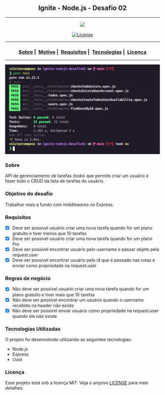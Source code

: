 <h2 align="center">Ignite - Node.js - Desafio 02</h2>

---

<p align="center">
  <img src="https://www.notion.so/image/https%3A%2F%2Fs3-us-west-2.amazonaws.com%2Fsecure.notion-static.com%2F602f7ad0-d45f-476a-80b9-d8d0c45cdf64%2Fcover-node.js.png?table=block&id=c15c8a2e-2128-4603-9a36-7cc7b763c6dd&width=2730&userId=65ef7c70-b393-45fc-aebe-b0309815cdf3&cache=v2" width="300" heigth="300">
</p>

<p align="center">
  <a href="LICENSE">
    <img alt="License" src="https://img.shields.io/badge/license-MIT-%23F8952D">
  </a>
</p>

---

<h3 align="center">
  <a href="#information_source-sobre">Sobre</a>&nbsp;|&nbsp;
  <a href="#interrobang-motivo">Motivo</a>&nbsp;|&nbsp;
  <a href="#seedling-requisitos-mínimos">Requisitos</a>&nbsp;|&nbsp;
  <a href="#rocket-tecnologias-utilizadas">Tecnologias</a>&nbsp;|&nbsp;
  <a href="#licença">Licença</a>
</h3>

---

<p align="center">
  <img src="./assets/teste2.png" width="600">
</p>

### Sobre

API de gerenciamento de tarefas (todo) que permite criar um usuário e fazer todo o CRUD da lista de tarefas do usuário.

### Objetivo do desafio

Trabalhar mais a fundo com middlewares no Express.

### Requisitos

- [x] Deve ser possível usuário criar uma nova tarefa quando for um plano gratuito e tiver menos que 10 tarefas
- [x] Deve ser possível usuário criar uma nova tarefa quando for um plano Pro
- [x] Deve ser possível encontrar usuário pelo username e passar objeto pela request.user
- [x] Deve ser possível encontrar usuário pelo id que é passado nas rotas e enviar como propriedade na request.user

### Regras de negócio

- [x] Não deve ser possível usuário criar uma nova tarefa quando for um plano gratuito e tiver mais que 10 tarefas
- [x] Não deve ser possível encontrar um usuário quando o username recebido na header não existe
- [x] Não deve ser possível enviar usuário como propriedade na request.user quando ele não existe

### Tecnologias Utilizadas

O projeto foi desenvolvido utilizando as seguintes tecnologias:

- Node.js
- Express
- Uuid

### Licença

Esse projeto está sob a licença MIT. Veja o arquivo [LICENSE](LICENSE) para mais detalhes.
